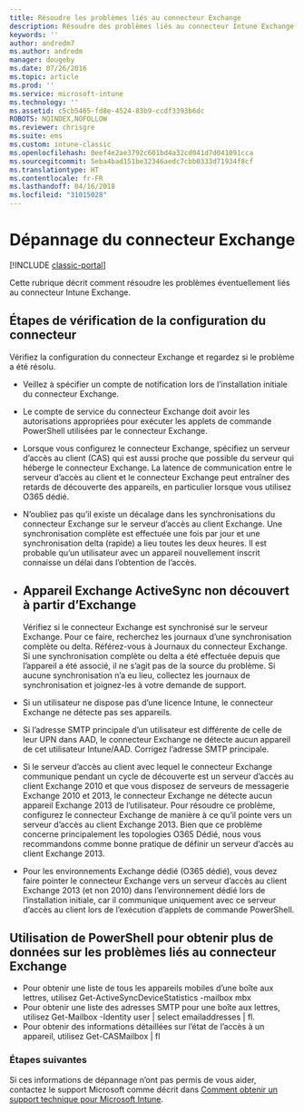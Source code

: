 ```yaml
---
title: Résoudre les problèmes liés au connecteur Exchange
description: Résoudre des problèmes liés au connecteur Intune Exchange.
keywords: ''
author: andredm7
ms.author: andredm
manager: dougeby
ms.date: 07/26/2016
ms.topic: article
ms.prod: ''
ms.service: microsoft-intune
ms.technology: ''
ms.assetid: c5cb5465-fd8e-4524-83b9-ccdf3393b6dc
ROBOTS: NOINDEX,NOFOLLOW
ms.reviewer: chrisgre
ms.suite: ems
ms.custom: intune-classic
ms.openlocfilehash: 0eef4e2ae3792c601bd4a32cd041d7d041091cca
ms.sourcegitcommit: 5eba4bad151be32346aedc7cbb0333d71934f8cf
ms.translationtype: HT
ms.contentlocale: fr-FR
ms.lasthandoff: 04/16/2018
ms.locfileid: "31015028"
---
```

# <a name="troubleshoot-the-exchange-connector"></a>Dépannage du connecteur Exchange

[!INCLUDE [classic-portal](../includes/classic-portal.md)]

Cette rubrique décrit comment résoudre les problèmes éventuellement liés au connecteur Intune Exchange.

## <a name="steps-for-checking-the-connector-configuration"></a>Étapes de vérification de la configuration du connecteur 

Vérifiez la configuration du connecteur Exchange et regardez si le problème a été résolu.

- Veillez à spécifier un compte de notification lors de l’installation initiale du connecteur Exchange.
- Le compte de service du connecteur Exchange doit avoir les autorisations appropriées pour exécuter les applets de commande PowerShell utilisées par le connecteur Exchange.
- Lorsque vous configurez le connecteur Exchange, spécifiez un serveur d’accès au client (CAS) qui est aussi proche que possible du serveur qui héberge le connecteur Exchange. La latence de communication entre le serveur d’accès au client et le connecteur Exchange peut entraîner des retards de découverte des appareils, en particulier lorsque vous utilisez O365 dédié.
- N’oubliez pas qu’il existe un décalage dans les synchronisations du connecteur Exchange sur le serveur d’accès au client Exchange. Une synchronisation complète est effectuée une fois par jour et une synchronisation delta (rapide) a lieu toutes les deux heures. Il est probable qu’un utilisateur avec un appareil nouvellement inscrit connaisse un délai dans l’obtention de l’accès.
- 
  ## <a name="exchange-activesync-device-not-discovered-from-exchange"></a>Appareil Exchange ActiveSync non découvert à partir d’Exchange
  Vérifiez si le connecteur Exchange est synchronisé sur le serveur Exchange. Pour ce faire, recherchez les journaux d’une synchronisation complète ou delta. Référez-vous à Journaux du connecteur Exchange. Si une synchronisation complète ou delta a été effectuée depuis que l’appareil a été associé, il ne s’agit pas de la source du problème. Si aucune synchronisation n’a eu lieu, collectez les journaux de synchronisation et joignez-les à votre demande de support.

- Si un utilisateur ne dispose pas d’une licence Intune, le connecteur Exchange ne détecte pas ses appareils.
- Si l’adresse SMTP principale d’un utilisateur est différente de celle de leur UPN dans AAD, le connecteur Exchange ne détecte aucun appareil de cet utilisateur Intune/AAD. Corrigez l’adresse SMTP principale.
- Si le serveur d’accès au client avec lequel le connecteur Exchange communique pendant un cycle de découverte est un serveur d’accès au client Exchange 2010 et que vous disposez de serveurs de messagerie Exchange 2010 et 2013, le connecteur Exchange ne détecte aucun appareil Exchange 2013 de l’utilisateur. Pour résoudre ce problème, configurez le connecteur Exchange de manière à ce qu’il pointe vers un serveur d’accès au client Exchange 2013.  Bien que ce problème concerne principalement les topologies O365 Dédié, nous vous recommandons comme bonne pratique de définir un serveur d’accès au client Exchange 2013.
- Pour les environnements Exchange dédié (O365 dédié), vous devez faire pointer le connecteur Exchange vers un serveur d’accès au client Exchange 2013 (et non 2010) dans l’environnement dédié lors de l’installation initiale, car il communique uniquement avec ce serveur d’accès au client lors de l’exécution d’applets de commande PowerShell.


## <a name="using-powershell-to-get-more-data-on-exchange-connector-issues"></a>Utilisation de PowerShell pour obtenir plus de données sur les problèmes liés au connecteur Exchange
- Pour obtenir une liste de tous les appareils mobiles d’une boîte aux lettres, utilisez Get-ActiveSyncDeviceStatistics -mailbox mbx
- Pour obtenir une liste des adresses SMTP pour une boîte aux lettres, utilisez Get-Mailbox -Identity user | select emailaddresses | fl.
- Pour obtenir des informations détaillées sur l’état de l’accès à un appareil, utilisez Get-CASMailbox <upn> | fl

### <a name="next-steps"></a>Étapes suivantes
Si ces informations de dépannage n’ont pas permis de vous aider, contactez le support Microsoft comme décrit dans [Comment obtenir un support technique pour Microsoft Intune](how-to-get-support-for-microsoft-intune.md).

